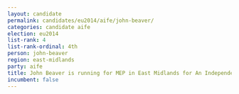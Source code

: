 ```yaml
---
layout: candidate
permalink: candidates/eu2014/aife/john-beaver/
categories: candidate aife
election: eu2014
list-rank: 4
list-rank-ordinal: 4th
person: john-beaver
region: east-midlands
party: aife
title: John Beaver is running for MEP in East Midlands for An Independence From Europe
incumbent: false
---
```

